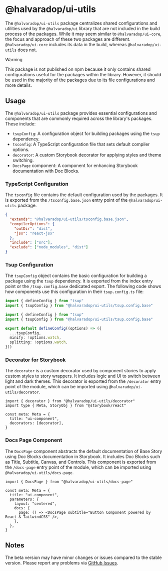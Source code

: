 # @halvaradop/ui-utils

The `@halvaradop/ui-utils` package centralizes shared configurations and utilities used by the `@halvaradop/ui` library that are not included in the build process of the packages. While it may seem similar to `@halvaradop/ui-core`, the focus and approach of these two packages are different. `@halvaradop/ui-core` includes its data in the build, whereas `@halvaradop/ui-utils` does not.

> [!WARNING]
> This package is not published on npm because it only contains shared configurations useful for the packages within the library. However, it should be used in the majority of the packages due to its file configurations and more details.

## Usage

The `@halvaradop/ui-utils` package provides essential configurations and components that are commonly required across the library's packages. These include:

- `tsupConfig`: A configuration object for building packages using the `tsup` dependency.
- `tsconfig`: A TypeScript configuration file that sets default compiler options.
- `decorator`: A custom Storybook decorator for applying styles and theme switching.
- `DocsPage` component: A component for enhancing Storybook documentation with Doc Blocks.

### TypeScript Configuration

The `tsconfig` file contains the default configuration used by the packages. It is exported from the `/tsconfig.base.json` entry point of the `@halvaradop/ui-utils` package.

```json
{
  "extends": "@halvaradop/ui-utils/tsconfig.base.json",
  "compilerOptions": {
    "outDir": "dist",
    "jsx": "react-jsx"
  },
  "include": ["src"],
  "exclude": ["node_modules", "dist"]
}
```

### Tsup Configuration

The `tsupConfig` object contains the basic configuration for building a package using the `tsup` dependency. It is exported from the index entry point or the `/tsup.config.base` dedicated export. The following code shows how components use this configuration in their `tsup.config.ts` file:

```ts
import { defineConfig } from "tsup"
import { tsupConfig } from "@halvaradop/ui-utils/tsup.config.base"

import { defineConfig } from "tsup"
import { tsupConfig } from "@halvaradop/ui-utils/tsup.config.base"

export default defineConfig((options) => ({
  ...tsupConfig,
  minify: !options.watch,
  splitting: !options.watch,
}))
```

### Decorator for Storybook

The `decorator` is a custom decorator used by component stories to apply custom styles to story wrappers. It includes logic and UI to switch between light and dark themes. This decorator is exported from the `/decorator` entry point of the module, which can be imported using `@halvaradop/ui-utils/decorator`.

```tsx
import { decorator } from "@halvaradop/ui-utils/decorator"
import type { Meta, StoryObj } from "@storybook/react"

const meta: Meta = {
  title: "ui-component",
  decorators: [decorator],
}
```

### Docs Page Component

The `DocsPage` component abstracts the default documentation of Base Story using Doc Blocks documentation in Storybook. It includes Doc Blocks such as Title, Subtitle, Canvas, and Controls. This component is exported from the `/docs-page` entry point of the module, which can be imported using `@halvaradop/ui-utils/docs-page`.

```tsx
import { DocsPage } from "@halvaradop/ui-utils/docs-page"

const meta: Meta = {
  title: "ui-component",
  parameters: {
    layout: "centered",
    docs: {
      page: () => <DocsPage subtitle="Button Component powered by React & TailwindCSS" />,
    },
  },
}
```

## Notes

The beta version may have minor changes or issues compared to the stable version. Please report any problems via [GitHub Issues](https://github.com/halvaradop/ui/issues).
